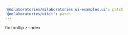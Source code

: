 ```yaml
---
'@milaboratories/milaboratories.ui-examples.ui': patch
'@milaboratories/uikit': patch
---
```


fix tooltip z-index
